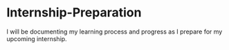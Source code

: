 # Internship-Preparation
 I will be documenting my learning process and progress as I prepare for my upcoming internship.
